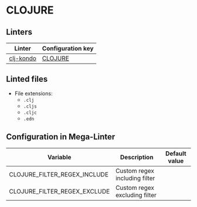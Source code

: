 <!-- markdownlint-disable MD003 MD020 MD033 MD041 -->
<!-- Generated by .automation/build.py, please do not update manually -->
<!-- Instead, update descriptor file at https://github.com/nvuillam/mega-linter/tree/master/megalinter/descriptors/clojure.yml -->
# CLOJURE

## Linters

| Linter                            | Configuration key               |
|-----------------------------------|---------------------------------|
| [clj-kondo](clojure_clj_kondo.md) | [CLOJURE](clojure_clj_kondo.md) |

## Linted files

- File extensions:
  - `.clj`
  - `.cljs`
  - `.cljc`
  - `.edn`

## Configuration in Mega-Linter

| Variable                     | Description                   | Default value |
|------------------------------|-------------------------------|---------------|
| CLOJURE_FILTER_REGEX_INCLUDE | Custom regex including filter |               |
| CLOJURE_FILTER_REGEX_EXCLUDE | Custom regex excluding filter |               |

